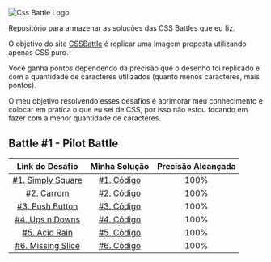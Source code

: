 ![Css Battle Logo](https://cssbattle.dev/images/logo.svg)

  

Repositório para armazenar as soluções das CSS Battles que eu fiz.



O objetivo do site [CSSBattle](https://cssbattle.dev) é replicar uma imagem proposta utilizando apenas CSS puro.

Você ganha pontos dependendo da precisão que o desenho foi replicado e com a quantidade de caracteres utilizados (quanto menos caracteres, mais pontos).

  

O meu objetivo resolvendo esses desafios é aprimorar meu conhecimento e colocar em prática o que eu sei de CSS, por isso não estou focando em fazer com a menor quantidade de caracteres.

## Battle #1 - Pilot Battle

|                  Link do Desafio                  |                                                          Minha Solução                                                          | Precisão Alcançada |
|:-------------------------------------------------:|:-------------------------------------------------------------------------------------------------------------------------------:|:------------------:|
| [#1. Simply Square](https://cssbattle.dev/play/1) | [#1. Código](https://github.com/NicolasHenriques/CSSBattle/blob/main/Battle%20%231%20-%20Pilot%20Battle/%231_SimplySquare.html) |        100%        |
|     [#2. Carrom](https://cssbattle.dev/play/2)    |    [#2. Código](https://github.com/NicolasHenriques/CSSBattle/blob/main/Battle%20%231%20-%20Pilot%20Battle/%232_Carrom.html)    |        100%        |
|  [#3. Push Button](https://cssbattle.dev/play/3)  |  [#3. Código](https://github.com/NicolasHenriques/CSSBattle/blob/main/Battle%20%231%20-%20Pilot%20Battle/%233_PushButton.html)  |        100%        |
|  [#4. Ups n Downs](https://cssbattle.dev/play/4)  |   [#4. Código](https://github.com/NicolasHenriques/CSSBattle/blob/main/Battle%20%231%20-%20Pilot%20Battle/%234_UpsNDowns.html)  |        100%        |
|   [#5. Acid Rain](https://cssbattle.dev/play/5)   |   [#5. Código](https://github.com/NicolasHenriques/CSSBattle/blob/main/Battle%20%231%20-%20Pilot%20Battle/%235_AcidRain.html)   |        100%        |
| [#6. Missing Slice](https://cssbattle.dev/play/6) | [#6. Código](https://github.com/NicolasHenriques/CSSBattle/blob/main/Battle%20%231%20-%20Pilot%20Battle/%236_MissingSlice.html) |        100%        |